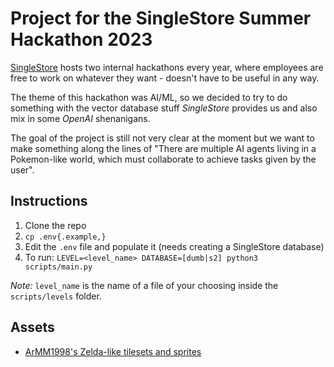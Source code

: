 # Project for the SingleStore Summer Hackathon 2023

[SingleStore](https://www.singlestore.com/) hosts two internal hackathons every year, where
employees are free to work on whatever they want - doesn't have to be useful in any way.

The theme of this hackathon was AI/ML, so we decided to try to do something with the vector
database stuff *SingleStore* provides us and also mix in some *OpenAI* shenanigans.

The goal of the project is still not very clear at the moment but we want to make something along
the lines of "There are multiple AI agents living in a Pokemon-like world, which must collaborate
to achieve tasks given by the user".

## Instructions

1. Clone the repo
2. `cp .env{.example,}`
3. Edit the `.env` file and populate it (needs creating a SingleStore database)
4. To run: `LEVEL=<level_name> DATABASE=[dumb|s2] python3
scripts/main.py`

*Note:* `level_name` is the name of a file of your choosing inside the
`scripts/levels` folder.

## Assets

- [ArMM1998's Zelda-like tilesets and sprites](https://opengameart.org/content/zelda-like-tilesets-and-sprites)
